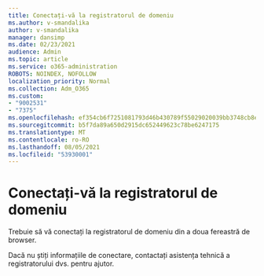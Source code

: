 ```yaml
---
title: Conectați-vă la registratorul de domeniu
ms.author: v-smandalika
author: v-smandalika
manager: dansimp
ms.date: 02/23/2021
audience: Admin
ms.topic: article
ms.service: o365-administration
ROBOTS: NOINDEX, NOFOLLOW
localization_priority: Normal
ms.collection: Adm_O365
ms.custom:
- "9002531"
- "7375"
ms.openlocfilehash: ef354cb6f7251081793d46b430789f55029020039bb3748cb8ece3b951e787a2
ms.sourcegitcommit: b5f7da89a650d2915dc652449623c78be6247175
ms.translationtype: MT
ms.contentlocale: ro-RO
ms.lasthandoff: 08/05/2021
ms.locfileid: "53930001"
---
```

# <a name="sign-in-to-your-domain-registrar"></a>Conectați-vă la registratorul de domeniu

Trebuie să vă conectați la registratorul de domeniu din a doua fereastră de browser.

Dacă nu știți informațiile de conectare, contactați asistența tehnică a registratorului dvs. pentru ajutor.